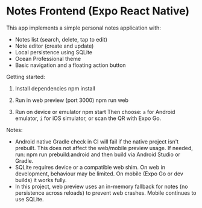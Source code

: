 # Notes Frontend (Expo React Native)

This app implements a simple personal notes application with:
- Notes list (search, delete, tap to edit)
- Note editor (create and update)
- Local persistence using SQLite
- Ocean Professional theme
- Basic navigation and a floating action button

Getting started:
1. Install dependencies
   npm install

2. Run in web preview (port 3000)
   npm run web

3. Run on device or emulator
   npm start
   Then choose: `a` for Android emulator, `i` for iOS simulator, or scan the QR with Expo Go.

Notes:
- Android native Gradle check in CI will fail if the native project isn't prebuilt. This does not affect the web/mobile preview usage. If needed, run:
   npm run prebuild:android
  and then build via Android Studio or Gradle.
- SQLite requires device or a compatible web shim. On web in development, behaviour may be limited. On mobile (Expo Go or dev builds) it works fully.
- In this project, web preview uses an in-memory fallback for notes (no persistence across reloads) to prevent web crashes. Mobile continues to use SQLite.
